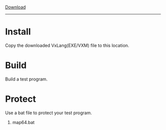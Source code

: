 [Download](https://vxlang.github.io/download.html)

---

# Install

Copy the downloaded VxLang(EXE/VXM) file to this location.

# Build

Build a test program.

# Protect

Use a bat file to protect your test program.

1. map64.bat